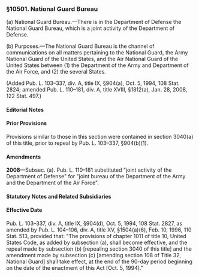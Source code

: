 ### §10501. National Guard Bureau ###

(a) National Guard Bureau.—There is in the Department of Defense the National Guard Bureau, which is a joint activity of the Department of Defense.

(b) Purposes.—The National Guard Bureau is the channel of communications on all matters pertaining to the National Guard, the Army National Guard of the United States, and the Air National Guard of the United States between (1) the Department of the Army and Department of the Air Force, and (2) the several States.

(Added Pub. L. 103–337, div. A, title IX, §904(a), Oct. 5, 1994, 108 Stat. 2824; amended Pub. L. 110–181, div. A, title XVIII, §1812(a), Jan. 28, 2008, 122 Stat. 497.)

#### **Editorial Notes** ####

#### Prior Provisions ####

Provisions similar to those in this section were contained in section 3040(a) of this title, prior to repeal by Pub. L. 103–337, §904(b)(1).

#### Amendments ####

**2008**—Subsec. (a). Pub. L. 110–181 substituted "joint activity of the Department of Defense" for "joint bureau of the Department of the Army and the Department of the Air Force".

#### **Statutory Notes and Related Subsidiaries** ####

#### Effective Date ####

Pub. L. 103–337, div. A, title IX, §904(d), Oct. 5, 1994, 108 Stat. 2827, as amended by Pub. L. 104–106, div. A, title XV, §1504(a)(6), Feb. 10, 1996, 110 Stat. 513, provided that: "The provisions of chapter 1011 of title 10, United States Code, as added by subsection (a), shall become effective, and the repeal made by subsection (b) [repealing section 3040 of this title] and the amendment made by subsection (c) [amending section 108 of Title 32, National Guard] shall take effect, at the end of the 90-day period beginning on the date of the enactment of this Act [Oct. 5, 1994]."